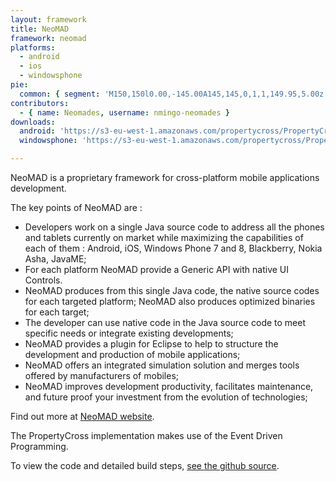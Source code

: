 ```yaml
---
layout: framework
title: NeoMAD
framework: neomad
platforms:
  - android
  - ios
  - windowsphone
pie:
  common: { segment: 'M150,150l0.00,-145.00A145,145,0,1,1,149.95,5.00z' }
contributors:
  - { name: Neomades, username: nmingo-neomades }
downloads:
  android: 'https://s3-eu-west-1.amazonaws.com/propertycross/PropertyCross-neomad-bef7a9b1ead5be19a932698168cdccf55aa8aabc.apk'
  windowsphone: 'https://s3-eu-west-1.amazonaws.com/propertycross/PropertyCross-neomad-bef7a9b1ead5be19a932698168cdccf55aa8aabc.xap'

---
```


NeoMAD is a proprietary framework for cross-platform mobile applications development.

The key points of NeoMAD are :

* Developers work on a single Java source code to address all the phones and tablets currently on market while maximizing the capabilities of each of them : Android, iOS, Windows Phone 7 and 8, Blackberry, Nokia Asha, JavaME;
* For each platform NeoMAD provide a Generic API with native UI Controls. 
* NeoMAD produces from this single Java code, the native source codes for each targeted platform; NeoMAD also produces optimized binaries for each target;
* The developer can use native code in the Java source code to meet specific needs or integrate existing developments;
* NeoMAD provides a plugin for Eclipse to help to structure the development and production of mobile applications;
* NeoMAD offers an integrated simulation solution and merges tools offered by manufacturers of mobiles;
* NeoMAD improves development productivity, facilitates maintenance, and future proof your investment from the evolution of technologies;

Find out more at [NeoMAD website](http://www.neomades.com). 


The PropertyCross implementation makes use of the Event Driven Programming. 



To view the code and detailed build steps, <a href='{{ site.githuburl }}/tree/master/neomad'>see the github source</a>.